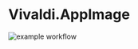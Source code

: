 # Vivaldi.AppImage

![example workflow](https://github.com/nx-appbuild-hub/Vivaldi.AppImage//actions/workflows/makefile.yml/badge.svg)
